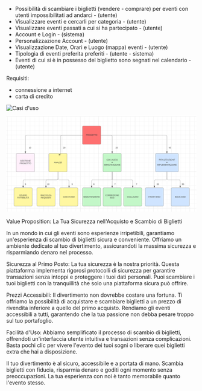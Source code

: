 - Possibilità di scambiare i biglietti (vendere - comprare) per eventi con utenti impossibilitati ad andarci - (utente)
- Visualizzare eventi e cercarli per categoria - (utente)
- Visualizzare eventi passati a cui si ha partecipato - (utente)
- Account e Login - (sistema)
- Personalizzazione Account - (utente)
- Visualizzazione Date, Orari e Luogo (mappa) eventi - (utente)
- Tipologia di eventi preferita preferiti - (utente - sistema)
- Eventi di cui si è in possesso del biglietto sono segnati nel calendario - (utente)

Requisiti:
- connessione a internet
- carta di credito

![Casi d'uso](https://yuml.me/diagram/usecase/[Customer]-(Login),[Logged%20Customer]-(Show%20past%20Event%20where%20Customer%20participated),[Customer]-(Sign%20In),(Sign%20In)%3E(Add%20Card),(Sign%20In)%3E(Verify%20Email),(Sign%20In)%3C(Favourite%20Type%20of%20Event),(Login)%3C(Reset%20Password),[Logged%20Customer]-(Buy%20Ticket),[Logged%20Customer]-(Logout),[Logged%20Customer]-(Change%20Personal%20Information),[Logged%20Customer]-(Research%20Ticket),[Logged%20Customer]-(View%20Ticket),[Logged%20Customer]-(Sell%20Ticket),(Buy%20Ticket)%3C(Add%20Event%20to%20the%20Calendar),(Logout)%3C(Delete%20Account),[Customer]%5E[Logged%20Customer],(Buy%20Ticket)%3E[Bank])

![WBS](Work_Breakdown_Structure.png)

Value Proposition: 
La Tua Sicurezza nell'Acquisto e Scambio di Biglietti

In un mondo in cui gli eventi sono esperienze irripetibili, garantiamo un'esperienza di scambio di biglietti sicura e conveniente. Offriamo un ambiente dedicato al tuo divertimento, assicurandoti la massima sicurezza e risparmiando denaro nel processo.

Sicurezza al Primo Posto:
La tua sicurezza è la nostra priorità. Questa piattaforma implementa rigorosi protocolli di sicurezza per garantire transazioni senza intoppi e proteggere i tuoi dati personali. Puoi scambiare i tuoi biglietti con la tranquillità che solo una piattaforma sicura può offrire.

Prezzi Accessibili:
Il divertimento non dovrebbe costare una fortuna. Ti offriamo la possibilità di acquistare e scambiare biglietti a un prezzo di rivendita inferiore a quello del primo acquisto. Rendiamo gli eventi accessibili a tutti, garantendo che la tua passione non debba pesare troppo sul tuo portafoglio.

Facilità d'Uso:
Abbiamo semplificato il processo di scambio di biglietti, offrendoti un'interfaccia utente intuitiva e transazioni senza complicazioni. Basta pochi clic per vivere l'evento dei tuoi sogni o liberare quei biglietti extra che hai a disposizione.

Il tuo divertimento è al sicuro, accessibile e a portata di mano. Scambia biglietti con fiducia, risparmia denaro e goditi ogni momento senza preoccupazioni. La tua esperienza con noi è tanto memorabile quanto l'evento stesso.
